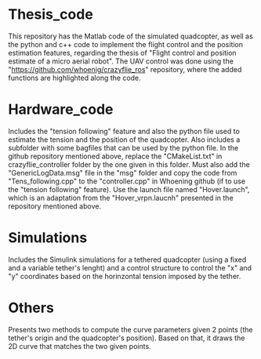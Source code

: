 # Thesis_code
This repository has the Matlab code of the simulated quadcopter, as well as the python and c++ code to implement the flight control and the position estimation features, regarding the thesis of "Flight control and position estimate of a micro aerial robot".
The UAV control was done using the "https://github.com/whoenig/crazyflie_ros" repository, where the added functions are highlighted along the code.

# Hardware_code
Includes the "tension following" feature and also the python file used to estimate the tension and the position of the quadcopter. Also includes a subfolder with some bagfiles that can be used by the python file. In the github repository mentioned above, replace the "CMakeList.txt" in crazyflie_controller folder by the one given in this folder. Must also add the "GenericLogData.msg" file in the "msg" folder and copy the code from "Tens_following.cpp" to the "controller.cpp" in Whoening github (if to use the "tension following" feature). 
Use the launch file named "Hover.launch", which is an adaptation from the "Hover_vrpn.laucnh" presented in the repository mentioned above.

# Simulations
Includes the Simulink simulations for a tethered quadcopter (using a fixed and a variable tether's lenght) and a control structure to control the "x" and "y" coordinates based on the horinzontal tension imposed by the tether.

# Others
Presents two methods to compute the curve parameters given 2 points (the tether's origin and the quadcopter's position). Based on that, it draws the 2D curve that matches the two given points.
